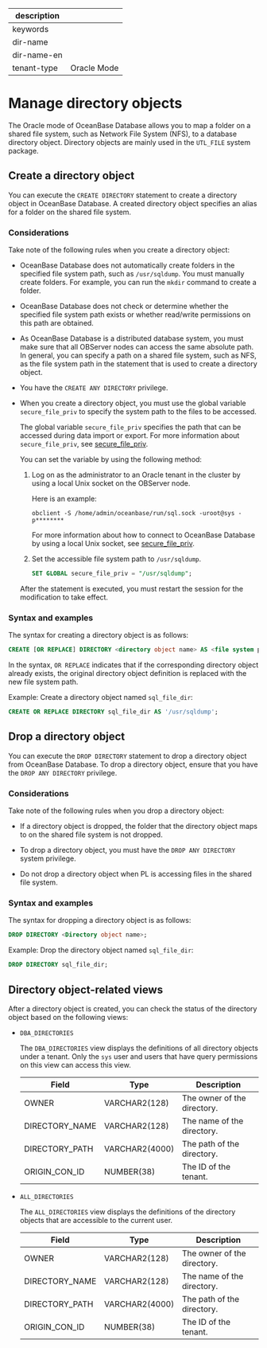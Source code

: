 | description ||
|---|---|
| keywords ||
| dir-name ||
| dir-name-en ||
| tenant-type | Oracle Mode |

# Manage directory objects

The Oracle mode of OceanBase Database allows you to map a folder on a shared file system, such as Network File System (NFS), to a database directory object. Directory objects are mainly used in the `UTL_FILE` system package.

## Create a directory object

You can execute the `CREATE DIRECTORY` statement to create a directory object in OceanBase Database. A created directory object specifies an alias for a folder on the shared file system.

### Considerations

Take note of the following rules when you create a directory object:

* OceanBase Database does not automatically create folders in the specified file system path, such as `/usr/sqldump`. You must manually create folders. For example, you can run the `mkdir` command to create a folder.

* OceanBase Database does not check or determine whether the specified file system path exists or whether read/write permissions on this path are obtained.

* As OceanBase Database is a distributed database system, you must make sure that all OBServer nodes can access the same absolute path. In general, you can specify a path on a shared file system, such as NFS, as the file system path in the statement that is used to create a directory object.

* You have the `CREATE ANY DIRECTORY` privilege.

* When you create a directory object, you must use the global variable `secure_file_priv` to specify the system path to the files to be accessed.

   The global variable `secure_file_priv` specifies the path that can be accessed during data import or export. For more information about `secure_file_priv`, see [secure_file_priv](../../800.configuration-items-and-system-variables/200.system-variable/300.global-system-variable/12000.secure_file_priv-global.md).

   You can set the variable by using the following method:

   1. Log on as the administrator to an Oracle tenant in the cluster by using a local Unix socket on the OBServer node.

      Here is an example:

      ```shell
      obclient -S /home/admin/oceanbase/run/sql.sock -uroot@sys -p********
      ```

      For more information about how to connect to OceanBase Database by using a local Unix socket, see [secure_file_priv](../../800.configuration-items-and-system-variables/200.system-variable/300.global-system-variable/12000.secure_file_priv-global.md).

   2. Set the accessible file system path to `/usr/sqldump`.

      ```sql
      SET GLOBAL secure_file_priv = "/usr/sqldump";
      ```

   After the statement is executed, you must restart the session for the modification to take effect.

### Syntax and examples

The syntax for creating a directory object is as follows:

```sql
CREATE [OR REPLACE] DIRECTORY <directory object name> AS <file system path>;
```

In the syntax, `OR REPLACE` indicates that if the corresponding directory object already exists, the original directory object definition is replaced with the new file system path.

Example: Create a directory object named `sql_file_dir`:

```sql
CREATE OR REPLACE DIRECTORY sql_file_dir AS '/usr/sqldump';
```

## Drop a directory object

You can execute the `DROP DIRECTORY` statement to drop a directory object from OceanBase Database. To drop a directory object, ensure that you have the `DROP ANY DIRECTORY` privilege.

### Considerations

Take note of the following rules when you drop a directory object:

* If a directory object is dropped, the folder that the directory object maps to on the shared file system is not dropped.

* To drop a directory object, you must have the `DROP ANY DIRECTORY` system privilege.

* Do not drop a directory object when PL is accessing files in the shared file system.

### Syntax and examples

The syntax for dropping a directory object is as follows:

```sql
DROP DIRECTORY <Directory object name>;
```

Example: Drop the directory object named `sql_file_dir`:

```sql
DROP DIRECTORY sql_file_dir;
```

## Directory object-related views

After a directory object is created, you can check the status of the directory object based on the following views:

* `DBA_DIRECTORIES`

   The `DBA_DIRECTORIES` view displays the definitions of all directory objects under a tenant. Only the `sys` user and users that have query permissions on this view can access this view.

   | **Field** | **Type** | **Description** |
   |----------------|----------------|-----------------|
   | OWNER | VARCHAR2(128) | The owner of the directory. |
   | DIRECTORY_NAME | VARCHAR2(128) | The name of the directory. |
   | DIRECTORY_PATH | VARCHAR2(4000) | The path of the directory. |
   | ORIGIN_CON_ID | NUMBER(38) | The ID of the tenant. |

* `ALL_DIRECTORIES`

   The `ALL_DIRECTORIES` view displays the definitions of the directory objects that are accessible to the current user.

   | **Field** | **Type** | **Description** |
   |----------------|----------------|-----------------|
   | OWNER | VARCHAR2(128) | The owner of the directory. |
   | DIRECTORY_NAME | VARCHAR2(128) | The name of the directory. |
   | DIRECTORY_PATH | VARCHAR2(4000) | The path of the directory. |
   | ORIGIN_CON_ID | NUMBER(38) | The ID of the tenant. |